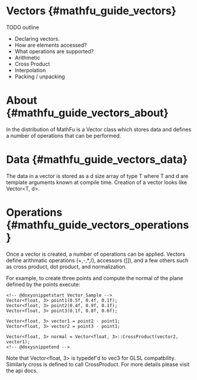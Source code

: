Vectors    {#mathfu_guide_vectors}
=======

TODO outline
   * Declaring vectors.
   * How are elements accessed?
   * What operations are supported?
   * Arithmetic
   * Cross Product
   * Interpolation
   * Packing / unpacking

# About    {#mathfu_guide_vectors_about}

In the distribution of MathFu is a Vector class which stores data and
defines a number of operations that can be performed.

# Data    {#mathfu_guide_vectors_data}

The data in a vector is stored as a d size array of type T where T and d
are template arguments known at compile time. Creation of a vector looks
like Vector<T, d>.

# Operations    {#mathfu_guide_vectors_operations}

Once a vector is created, a number of operations can be applied. Vectors
define arithmatic operations (+,-,*,/), accessors ([]), and a few others
such as cross product, dot product, and normalization.

For example, to create three points and compute the normal of the plane
defined by the points execute:

    <!-- @doxysnippetstart Vector_Sample -->
    Vector<float, 3> point1(0.5f, 0.4f, 0.1f);
    Vector<float, 3> point2(0.4f, 0.9f, 0.1f);
    Vector<float, 3> point3(0.1f, 0.8f, 0.6f);

    Vector<float, 3> vector1 = point2 - point1;
    Vector<float, 3> vector2 = point3 - point1;

    Vector<float, 3> normal = Vector<float, 3>::CrossProduct(vector2, vector1);
    <!-- @doxysnippetend -->

Note that Vector<float, 3> is typedef'd to vec3 for GLSL compatbility.
Similarly cross is defined to call CrossProduct. For more details please visit
the api docs.



